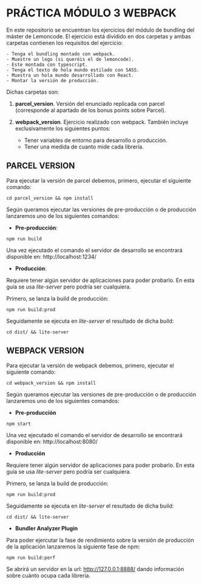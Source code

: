 # PRÁCTICA MÓDULO 3 WEBPACK

En este repositorio se encuentran los ejercicios del módulo de bundling del máster de Lemoncode. El ejercicio está dividido en dos carpetas y ambas carpetas contienen los requisitos del ejercicio:

    - Tenga el bundling montado con webpack.
    - Muestre un logo (si queréis el de lemoncode).
    - Este montada con typescript.
    - Tenga el texto de hola mundo estilado con SASS.
    - Muestra un hola mundo desarrollado con React.
    - Montar la versión de producción.                                                                                                                                         
                                                                                                                                              

Dichas carpetas son:

1. **parcel_version**. Versión del enunciado replicada con parcel (corresponde al apartado de los bonus points sobre Parcel). 

2. **webpack_version**. Ejercicio realizado con webpack. También incluye exclusivamente los siguientes puntos:

    - Tener variables de entorno para desarrollo o producción.
    - Tener una medida de cuanto mide cada librería.
    
## PARCEL VERSION

Para ejecutar la versión de parcel debemos, primero, ejecutar el siguiente comando:

```
cd parcel_version && npm install
```

Según queramos ejecutar las versiones de pre-producción o de producción lanzaremos uno de los siguientes comandos: 

* **Pre-producción**: 

```
npm run build
```

Una vez ejecutado el comando el servidor de desarrollo se encontrará disponible en: http://localhost:1234/

* **Producción**:

Requiere tener algún servidor de aplicaciones para poder probarlo. En esta guía se usa *lite-server* pero podría ser cualquiera.

Primero, se lanza la build de producción:  

```
npm run build:prod
```

Seguidamente se ejecuta en *lite-server* el resultado de dicha build:

```
cd dist/ && lite-server
```

## WEBPACK VERSION

Para ejecutar la versión de webpack debemos, primero, ejecutar el siguiente comando:

```
cd webpack_version && npm install
```

Según queramos ejecutar las versiones de pre-producción o de producción lanzaremos uno de los siguientes comandos: 

* **Pre-producción**

```
npm start
```

Una vez ejecutado el comando el servidor de desarrollo se encontrará disponible en: http://localhost:8080/

* **Producción**


Requiere tener algún servidor de aplicaciones para poder probarlo. En esta guía se usa *lite-server* pero podría ser cualquiera.

Primero, se lanza la build de producción:  

```
npm run build:prod
```

Seguidamente se ejecuta en *lite-server* el resultado de dicha build:

```
cd dist/ && lite-server
```

* **Bundler Analyzer Plugin**

Para poder ejercutar la fase de rendimiento sobre la versión de producción de la aplicación lanzaremos la siguiente fase de npm: 

```
npm run build:perf
```

Se abrirá un servidor en la url: http://127.0.0.1:8888/ dando información sobre cuánto ocupa cada librería.